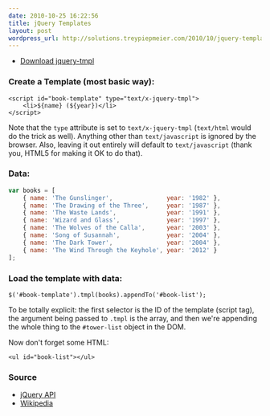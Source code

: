 ```yaml
---
date: 2010-10-25 16:22:56
title: jQuery Templates
layout: post
wordpress_url: http://solutions.treypiepmeier.com/2010/10/jquery-templates/
---
```

- [Download jquery-tmpl](http://github.com/jquery/jquery-tmpl)

### Create a Template (most basic way):

	<script id="book-template" type="text/x-jquery-tmpl">
	    <li>${name} (${year})</li>
	</script>

Note that the `type` attribute is set to `text/x-jquery-tmpl` (`text/html` would do the trick as well). Anything other than `text/javascript` is ignored by the browser. Also, leaving it out entirely will default to `text/javascript` (thank you, HTML5 for making it OK to do that).

### Data:


``` javascript
var books = [
    { name: 'The Gunslinger',               year: '1982' },
    { name: 'The Drawing of the Three',     year: '1987' },
    { name: 'The Waste Lands',              year: '1991' },
    { name: 'Wizard and Glass',             year: '1997' },
    { name: 'The Wolves of the Calla',      year: '2003' },
    { name: 'Song of Susannah',             year: '2004' },
    { name: 'The Dark Tower',               year: '2004' },
    { name: 'The Wind Through the Keyhole', year: '2012' }
];
```

### Load the template with data:

	$('#book-template').tmpl(books).appendTo('#book-list');

To be totally explicit: the first selector is the ID of the template (script tag), the argument being passed to `.tmpl` is the array, and then we're appending the whole thing to the `#tower-list` object in the DOM.

Now don't forget some HTML:

	<ul id="book-list"></ul>


### Source
- [jQuery API](http://api.jquery.com/jquery.tmpl/)
- [Wikipedia](http://en.wikipedia.org/wiki/Dark_Tower_series#Series)
